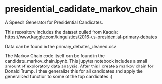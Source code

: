 # presidential_cadidate_markov_chain
A Speech Generator for Presidential Candidates.

This repository includes the dataset pulled from Kaggle: https://www.kaggle.com/kinguistics/2016-us-presidential-primary-debates

Data can be found in the primary_debates_cleaned.csv.

The Markov Chain code itself can be found in the candidate_markov_chain.ipynb. This jupyter notebook includes a small amount of exploratory data analysis. After this I create a markov chain for Donald Trump. I then generalize this for all candidates and apply the generalized function to some of the top candidates :)
